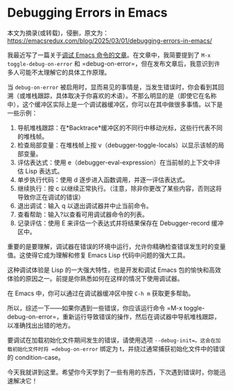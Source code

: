 # Debugging Errors in Emacs


本文为摘录(或转载)，侵删，原文为： https://emacsredux.com/blog/2025/03/01/debugging-errors-in-emacs/

我最近写了一篇关于[调试 Emacs 命令的文章](https://emacsredux.com/blog/2025/02/03/debugging-emacs-commands/)。在文章中，我简要提到了 `M-x toggle-debug-on-error` 和 =debug-on-error=，但在发布文章后，我意识到许多人可能不太理解它的具体工作原理。

当 `debug-on-error` 被启用时，显而易见的事情是，当发生错误时，你会看到其回溯（或堆栈跟踪，具体取决于你喜欢的术语）。不那么明显的是（即使它在名称中），这个缓冲区实际上是一个调试器缓冲区，你可以在其中做很多事情。以下是一些示例：

1.  导航堆栈跟踪：在\*Backtrace\*缓冲区的不同行中移动光标，这些行代表不同的堆栈帧。
2.  检查局部变量：在堆栈帧上按 v（debugger-toggle-locals）以显示该帧的局部变量。
3.  评估表达式：使用 e（debugger-eval-expression）在当前帧的上下文中评估 Lisp 表达式。
4.  单步执行代码：使用 d 逐步进入函数调用，并逐一评估表达式。
5.  继续执行：按 c 以继续正常执行。（注意，除非你更改了某些内容，否则这将导致你正在调试的错误）
6.  退出调试：输入 q 以退出调试器并中止当前命令。
7.  查看帮助：输入?以查看可用调试器命令的列表。
8.  记录评估：使用 E 来评估一个表达式并将结果保存在 Debugger-record 缓冲区中。

重要的是要理解，调试器在错误的环境中运行，允许你精确检查错误发生时的变量值。这使得它成为理解和修复 Emacs Lisp 代码中问题的强大工具。

这种调试体验是 Lisp 的一大强大特性，也是开发和调试 Emacs 包的愉快和高效体验的原因之一。前提是你熟悉如何在这样的情况下使用调试器。

在 Emacs 中，你可以通过在调试器缓冲区中按 `C-h m` 获取更多帮助。

所以，综述一下——如果你遇到一些错误，你应该运行命令 =M-x toggle-debug-on-error=，重新运行导致错误的操作，然后在调试器中导航堆栈跟踪，以准确找出出错的地方。

要调试在加载初始化文件期间发生的错误，请使用选项 `--debug-init=。这会在加载初始化文件时将 =debug-on-error` 绑定为 t，并绕过通常捕获初始化文件中的错误的 condition-case。

今天我就讲到这里。希望你今天学到了一些有用的东西，下次遇到错误时，你能迅速解决它！

